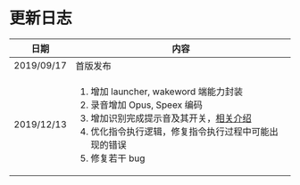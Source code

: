 # 更新日志

| 日期 | 内容 |
| --- | --- |
| 2019/09/17 | 首版发布 |
| 2019/12/13 | <ol><li>增加 launcher, wakeword 端能力封装</li><li>录音增加 Opus, Speex 编码</li><li>增加识别完成提示音及其开关，<a href="https://github.com/iFLYOS-OPEN/SDK-EVS-Android/wiki/%E8%AF%86%E5%88%AB%E5%AE%8C%E6%88%90%E6%8F%90%E7%A4%BA%E9%9F%B3%E9%85%8D%E7%BD%AE">相关介绍</a></li><li>优化指令执行逻辑，修复指令执行过程中可能出现的错误</li><li>修复若干 bug</li></ol>|